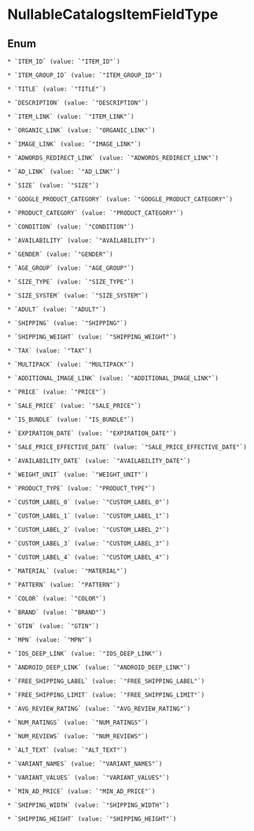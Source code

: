 
# NullableCatalogsItemFieldType

## Enum


    * `ITEM_ID` (value: `"ITEM_ID"`)

    * `ITEM_GROUP_ID` (value: `"ITEM_GROUP_ID"`)

    * `TITLE` (value: `"TITLE"`)

    * `DESCRIPTION` (value: `"DESCRIPTION"`)

    * `ITEM_LINK` (value: `"ITEM_LINK"`)

    * `ORGANIC_LINK` (value: `"ORGANIC_LINK"`)

    * `IMAGE_LINK` (value: `"IMAGE_LINK"`)

    * `ADWORDS_REDIRECT_LINK` (value: `"ADWORDS_REDIRECT_LINK"`)

    * `AD_LINK` (value: `"AD_LINK"`)

    * `SIZE` (value: `"SIZE"`)

    * `GOOGLE_PRODUCT_CATEGORY` (value: `"GOOGLE_PRODUCT_CATEGORY"`)

    * `PRODUCT_CATEGORY` (value: `"PRODUCT_CATEGORY"`)

    * `CONDITION` (value: `"CONDITION"`)

    * `AVAILABILITY` (value: `"AVAILABILITY"`)

    * `GENDER` (value: `"GENDER"`)

    * `AGE_GROUP` (value: `"AGE_GROUP"`)

    * `SIZE_TYPE` (value: `"SIZE_TYPE"`)

    * `SIZE_SYSTEM` (value: `"SIZE_SYSTEM"`)

    * `ADULT` (value: `"ADULT"`)

    * `SHIPPING` (value: `"SHIPPING"`)

    * `SHIPPING_WEIGHT` (value: `"SHIPPING_WEIGHT"`)

    * `TAX` (value: `"TAX"`)

    * `MULTIPACK` (value: `"MULTIPACK"`)

    * `ADDITIONAL_IMAGE_LINK` (value: `"ADDITIONAL_IMAGE_LINK"`)

    * `PRICE` (value: `"PRICE"`)

    * `SALE_PRICE` (value: `"SALE_PRICE"`)

    * `IS_BUNDLE` (value: `"IS_BUNDLE"`)

    * `EXPIRATION_DATE` (value: `"EXPIRATION_DATE"`)

    * `SALE_PRICE_EFFECTIVE_DATE` (value: `"SALE_PRICE_EFFECTIVE_DATE"`)

    * `AVAILABILITY_DATE` (value: `"AVAILABILITY_DATE"`)

    * `WEIGHT_UNIT` (value: `"WEIGHT_UNIT"`)

    * `PRODUCT_TYPE` (value: `"PRODUCT_TYPE"`)

    * `CUSTOM_LABEL_0` (value: `"CUSTOM_LABEL_0"`)

    * `CUSTOM_LABEL_1` (value: `"CUSTOM_LABEL_1"`)

    * `CUSTOM_LABEL_2` (value: `"CUSTOM_LABEL_2"`)

    * `CUSTOM_LABEL_3` (value: `"CUSTOM_LABEL_3"`)

    * `CUSTOM_LABEL_4` (value: `"CUSTOM_LABEL_4"`)

    * `MATERIAL` (value: `"MATERIAL"`)

    * `PATTERN` (value: `"PATTERN"`)

    * `COLOR` (value: `"COLOR"`)

    * `BRAND` (value: `"BRAND"`)

    * `GTIN` (value: `"GTIN"`)

    * `MPN` (value: `"MPN"`)

    * `IOS_DEEP_LINK` (value: `"IOS_DEEP_LINK"`)

    * `ANDROID_DEEP_LINK` (value: `"ANDROID_DEEP_LINK"`)

    * `FREE_SHIPPING_LABEL` (value: `"FREE_SHIPPING_LABEL"`)

    * `FREE_SHIPPING_LIMIT` (value: `"FREE_SHIPPING_LIMIT"`)

    * `AVG_REVIEW_RATING` (value: `"AVG_REVIEW_RATING"`)

    * `NUM_RATINGS` (value: `"NUM_RATINGS"`)

    * `NUM_REVIEWS` (value: `"NUM_REVIEWS"`)

    * `ALT_TEXT` (value: `"ALT_TEXT"`)

    * `VARIANT_NAMES` (value: `"VARIANT_NAMES"`)

    * `VARIANT_VALUES` (value: `"VARIANT_VALUES"`)

    * `MIN_AD_PRICE` (value: `"MIN_AD_PRICE"`)

    * `SHIPPING_WIDTH` (value: `"SHIPPING_WIDTH"`)

    * `SHIPPING_HEIGHT` (value: `"SHIPPING_HEIGHT"`)



